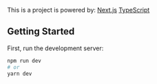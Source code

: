 This is a project is powered by:
[Next.js](https://nextjs.org/)
[TypeScript](https://www.typescriptlang.org/)

## Getting Started

First, run the development server:

```bash
npm run dev
# or
yarn dev
```

